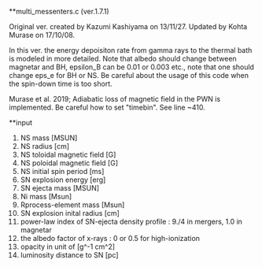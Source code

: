 **multi_messenters.c (ver.1.7.1)
  
Original ver. created by Kazumi Kashiyama on 13/11/27.
Updated by Kohta Murase on 17/10/08.

In this ver. the energy depoisiton rate from gamma rays to the thermal bath is modeled in more detailed.
Note that albedo should change between magnetar and BH, epsilon_B can be 0.01 or 0.003 etc., note that one should change eps_e for BH or NS.
Be careful about the usage of this code when the spin-down time is too short.

Murase et al. 2019; Adiabatic loss of magnetic field in the PWN is implemented. Be careful how to set "timebin".
See line ~410.


**input
<list of input parameters>
1. NS mass [MSUN]
2. NS radius [cm]
3. NS toloidal magnetic field [G]
4. NS poloidal magnetic field [G]
5. NS initial spin period [ms]
6. SN explosion energy [erg]
7. SN ejecta mass [MSUN]
8. Ni mass [Msun]
9. Rprocess-element mass [Msun]
10. SN explosion inital radius [cm] 
11. power-law index of SN-ejecta density profile : 9./4 in mergers, 1.0 in magnetar 
12. the albedo factor of x-rays : 0 or 0.5 for high-ionization
13. opacity in unit of [g^-1 cm^2]
14. luminosity distance to SN [pc]
